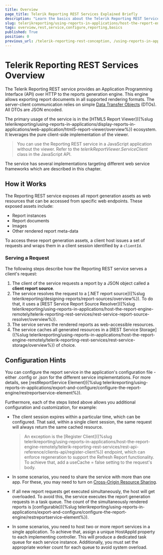 ```yaml
---
title: Overview
page_title: Telerik Reporting REST Services Explained Briefly
description: "Learn the basics about the Telerik Reporting REST Services, including what it is, how it works and how to configure it."
slug: telerikreporting/using-reports-in-applications/host-the-report-engine-remotely/telerik-reporting-rest-services/overview
tags: overview,rest,service,configure,reporting,basics
published: True
position: 0
previous_url: /telerik-reporting-rest-conception, /using-reports-in-applications/host-the-report-engine-remotely/telerik-reporting-rest-services/overview,/telerik-reporting-services,/embedding-reports/host-the-report-engine-remotely/telerik-reporting-rest-services/overview
---
```


# Telerik Reporting REST Services Overview

The Telerik Reporting REST service provides an Application Programming Interface (API) over HTTP to the reports generation engine. This engine allows exporting report documents in all supported rendering formats. The server-client communication relies on simple [Data Transfer Objects](https://martinfowler.com/eaaCatalog/dataTransferObject.html) (DTOs). All DTOs are JSON encoded.

The primary usage of the service is in the [HTML5 Report Viewer]({%slug telerikreporting/using-reports-in-applications/display-reports-in-applications/web-application/html5-report-viewer/overview%}) ecosystem. It leverages the pure client-side implementation of the viewer.

> You can use the Reporting REST service in a JavaScript application without the viewer. Refer to the _telerikReportViewer.ServiceClient_ class in the JavaScript API.

The service has several implementations targeting different web service frameworks which are described in this chapter.

## How it Works

The Reporting REST service exposes all report generation assets as web resources that can be accessed from specific web endpoints. These exposed assets include:

* Report instances
* Report documents
* Images
* Other rendered report meta-data

To access these report generation assets, a client host issues a set of requests and wraps them in a client session identified by a `clientId`.

### Serving a Request

The following steps describe how the Reporting REST service serves a client's request:

1. The client of the service requests a report by a JSON object called a __client report source__.
1. The service resolves the request to a [.NET report source]({%slug telerikreporting/designing-reports/report-sources/overview%}). To do that, it uses a [REST Service Report Source Resolver]({%slug telerikreporting/using-reports-in-applications/host-the-report-engine-remotely/telerik-reporting-rest-services/rest-service-report-source-resolver/overview%}).
1. The service serves the rendered reports as web-accessible resources.
1. The service caches all generated resources in a [REST Service Storage]({%slug telerikreporting/using-reports-in-applications/host-the-report-engine-remotely/telerik-reporting-rest-services/rest-service-storage/overview%}) of choice.

## Configuration Hints

You can configure the report service in the application's configuration file - either .config or .json for the different service implementations. For more details, see [restReportService Element]({%slug telerikreporting/using-reports-in-applications/export-and-configure/configure-the-report-engine/restreportservice-element%}).

Furthermore, each of the steps listed above allows you additional configuration and customization, for example:

* The client session expires within a particular time, which can be configured. That said, within a single client session, the same request will always return the same cached resource.

	>An exception is the [Register Client]({%slug telerikreporting/using-reports-in-applications/host-the-report-engine-remotely/telerik-reporting-rest-services/rest-api-reference/clients-api/register-client%}) endpoint, which can enforce regeneration to support the Refresh Report functionality. To achieve that, add a useCache = false setting to the request's body.

* In some scenarios, you need to share the service with more than one app. For these, you may need to turn on [Cross-Origin Resource Sharing](https://fetch.spec.whatwg.org/).
* If all new report requests get executed simultaneously, the host will get overloaded. To avoid this, the service executes the report generation requests in a task queue. The count of the simultaneously rendered reports is [configurable]({%slug telerikreporting/using-reports-in-applications/export-and-configure/configure-the-report-engine/restreportservice-element%}).
* In some scenarios, you need to host two or more report services in a single application. To achieve that, assign a unique HostAppId property to each implementing controller. This will produce a dedicated task queue for each service instance. Additionally, you must set the appropriate worker count for each queue to avoid system overload.
